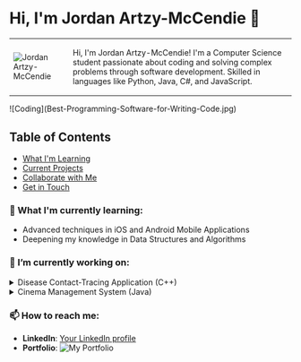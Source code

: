 # Hi, I'm Jordan Artzy-McCendie 👋

<!-- Using HTML to control the image size -->
<table>
  <tr>
    <!-- Image cell -->
    <td>
      <img src="L41H4-91VKKPL_McCendieA_34.jpg" alt="Jordan Artzy-McCendie" width="600" height="500"/>
    </td>
    <td>
      <p width="300">Hi, I'm Jordan Artzy-McCendie! I'm a Computer Science student passionate about coding and solving complex problems through software development. Skilled in languages like Python, Java, C#, and JavaScript.</P>
    </td>
  </tr>
</table>
![Coding](Best-Programming-Software-for-Writing-Code.jpg)

## Table of Contents
- [What I'm Learning](#what-im-learning)
- [Current Projects](#current-projects)
- [Collaborate with Me](#collaborate-with-me)
- [Get in Touch](#get-in-touch)

### 🌱 What I'm currently learning:
- Advanced techniques in iOS and Android Mobile Applications
- Deepening my knowledge in Data Structures and Algorithms

### 🔭 I’m currently working on:
<details>
  <summary>Disease Contact-Tracing Application (C++)</summary>
  Using C++ to track disease movement through efficient data structures. Aimed at improving epidemic response capabilities.
</details>

<details>
  <summary>Cinema Management System (Java)</summary>
  Enhancing a POS system for effective cinema management, utilizing Java Swing and design patterns for scalable architecture.
</details>

### 📫 How to reach me:
- **LinkedIn**: [Your LinkedIn profile](your-linkedin-url)
- **Portfolio**: ![My Portfolio](https://html-profile-website.vercel.app/)

